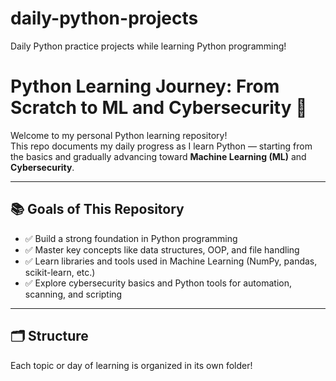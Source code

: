 # daily-python-projects
Daily Python practice projects while learning Python programming!
# Python Learning Journey: From Scratch to ML and Cybersecurity 🚀

Welcome to my personal Python learning repository!  
This repo documents my daily progress as I learn Python — starting from the basics and gradually advancing toward **Machine Learning (ML)** and **Cybersecurity**.

---

## 📚 Goals of This Repository

- ✅ Build a strong foundation in Python programming
- ✅ Master key concepts like data structures, OOP, and file handling
- ✅ Learn libraries and tools used in Machine Learning (NumPy, pandas, scikit-learn, etc.)
- ✅ Explore cybersecurity basics and Python tools for automation, scanning, and scripting

---

## 🗂️ Structure

Each topic or day of learning is organized in its own folder!




